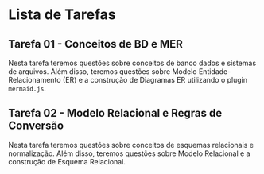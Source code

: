 # Lista de Tarefas

## Tarefa 01 - Conceitos de BD e MER

Nesta tarefa teremos questões sobre conceitos de banco dados e sistemas de arquivos. 
Além disso, teremos questões sobre Modelo Entidade-Relacionamento (ER) e a construção de Diagramas ER utilizando o plugin `mermaid.js`.

## Tarefa 02 - Modelo Relacional e Regras de Conversão

Nesta tarefa teremos questões sobre conceitos de esquemas relacionais e normalização. 
Além disso, teremos questões sobre Modelo Relacional e a construção de Esquema Relacional.
